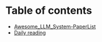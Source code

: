 # Table of contents

* [Awesome\_LLM\_System-PaperList](README.md)
* [Daily reading](daily-reading.md)
